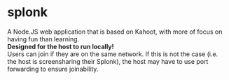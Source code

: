 # splonk

A Node.JS web application that is based on Kahoot, with more of focus on having fun than learning.
<br>
**Designed for the host to run locally!**
<br>
Users can join if they are on the same network. If this is not the case (i.e. the host is screensharing their Splonk), the host may have to use port forwarding to ensure joinability.

